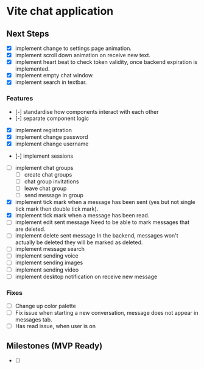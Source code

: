 # Vite chat application

## Next Steps
- [x] implement change to settings page animation.
- [x] implement scroll down animation on receive new text.
- [x] implement heart beat to check token validity, once backend expiration is implemented.
- [x] implement empty chat window.
- [x] implement search in textbar.

### Features
- [-] standardise how components interact with each other
- [-] separate component logic
- [x] implement registration
- [x] implement change password
- [x] implement change username
- [-] implement sessions
- [ ] implement chat groups
    - [ ] create chat groups
    - [ ] chat group invitations
    - [ ] leave chat group
    - [ ] send message in group
- [x] implement tick mark when a message has been sent (yes but not single tick mark then double tick mark).
- [x] implement tick mark when a message has been read.
- [ ] implement edit sent message
    Need to be able to mark messages that are deleted.
- [ ] implement delete sent message
    In the backend, messages won't actually be deleted they will be marked as deleted.
- [ ] implement message search
- [ ] implement sending voice
- [ ] implement sending images
- [ ] implement sending video
- [ ] implement desktop notification on receive new message

### Fixes
- [ ] Change up color palette
- [ ] Fix issue when starting a new conversation, message does not appear in messages tab.
- [ ] Has read issue, when user is on

## Milestones (MVP Ready)
- [ ] 